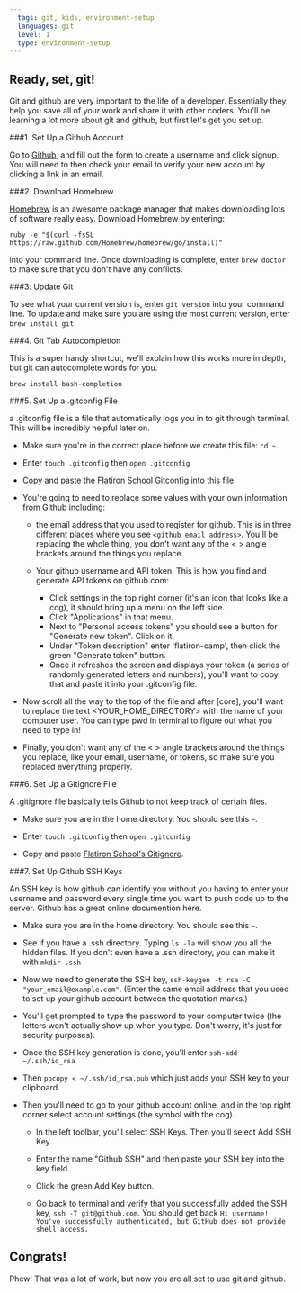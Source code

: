 ```yaml
---
  tags: git, kids, environment-setup 
  languages: git
  level: 1
  type: environment-setup 
---
```


## Ready, set, git!

Git and github are very important to the life of a developer. Essentially they help you save all of your work and share it with other coders. You'll be learning a lot more about git and github, but first let's get you set up.

###1. Set Up a Github Account

Go to [Github](github.com), and fill out the form to create a username and click signup. You will need to then check your email to verify your new account by clicking a link in an email.

###2. Download Homebrew

[Homebrew](http://brew.sh/.) is an awesome package manager that makes downloading lots of software really easy. Download Homebrew by entering:

`ruby -e "$(curl -fsSL https://raw.github.com/Homebrew/homebrew/go/install)"`

into your command line. Once downloading is complete, enter `brew doctor` to make sure that you don't have any conflicts.

###3. Update Git

To see what your current version is, enter `git version` into your command line. To update and make sure you are using the most current version, enter `brew install git`.

###4. Git Tab Autocompletion

This is a super handy shortcut, we'll explain how this works more in depth, but git can autocomplete words for you.

`brew install bash-completion`

###5. Set Up a .gitconfig File

a .gitconfig file is a file that automatically logs you in to git through terminal. This will be incredibly helpful later on. 

* Make sure you're in the correct place before we create this file: `cd ~`.

* Enter `touch .gitconfig` then `open .gitconfig` 

* Copy and paste the [Flatiron School Gitconfig](https://github.com/flatiron-school/dotfiles/blob/master/gitconfig) into this file

* You're going to need to replace some values with your own information from Github including:

  * the email address that you used to register for github. This is in three different places where you see `<github email address>`. You'll be replacing the whole thing, you don't want any of the < > angle brackets around the things you replace.

  * Your github username and API token. This is how you find and generate API tokens on github.com:

    * Click settings in the top right corner (it's an icon that looks like a cog), it should bring up a menu on the left side. 
    * Click "Applications" in that menu.
    * Next to "Personal access tokens" you should see a button for "Generate new token". Click on it. 
    * Under "Token description" enter 'flatiron-camp', then click the green "Generate token" button. 
    * Once it refreshes the screen and displays your token (a series of randomly generated letters and numbers), you'll want to copy that and paste it into your .gitconfig file. 

* Now scroll all the way to the top of the file and after [core], you'll want to replace the text <YOUR_HOME_DIRECTORY> with the name of your computer user. You can type pwd in terminal to figure out what you need to type in!

* Finally, you don't want any of the < > angle brackets around the things you replace, like your email, username, or tokens, so make sure you replaced everything properly.

###6. Set Up a Gitignore File

A .gitignore file basically tells Github to not keep track of certain files.

* Make sure you are in the home directory. You should see this `~`. 

* Enter `touch .gitconfig` then `open .gitconfig`

* Copy and paste [Flatiron School's Gitignore](https://github.com/flatiron-school/dotfiles/blob/master/gitignore).

###7. Set Up Github SSH Keys

An SSH key is how github can identify you without you having to enter your username and password every single time you want to push code up to the server. Github has a great online documention here.

* Make sure you are in the home directory. You should see this `~`. 

* See if you have a .ssh directory. Typing `ls -la` will show you all the hidden files. If you don't even have a .ssh directory, you can make it with `mkdir .ssh`

* Now we need to generate the SSH key, `ssh-keygen -t rsa -C "your_email@example.com"`. (Enter the same email address that you used to set up your github account between the quotation marks.)

* You'll get prompted to type the password to your computer twice (the letters won't actually show up when you type. Don't worry, it's just for security purposes).

* Once the SSH key generation is done, you'll enter `ssh-add ~/.ssh/id_rsa`

* Then `pbcopy < ~/.ssh/id_rsa.pub` which just adds your SSH key to your clipboard.

* Then you'll need to go to your github account online, and in the top right corner select account settings (the symbol with the cog). 

  * In the left toolbar, you'll select SSH Keys. Then you'll select Add SSH Key.

  * Enter the name "Github SSH" and then paste your SSH key into the key field. 

  * Click the green Add Key button.

  * Go back to terminal and verify that you successfully added the SSH key, `ssh -T git@github.com`. You should get back `Hi username! You've successfully authenticated, but GitHub does not provide shell access.`

## Congrats! 

Phew! That was a lot of work, but now you are all set to use git and github.